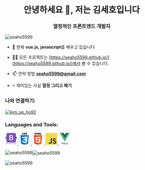 
<h1 align="center">안녕하세요 👋, 저는 김세호입니다</h1>
<h3 align="center">열정적인 프론트엔드 개발자</h3>
<p align="left"> <img src="https://media.giphy.com/media/qgQUggAC3Pfv687qPC/giphy.gif" alt="seaho5599" /> </p>

- 🌱 현재 **vue.js, javascript**를 배우고 있습니다

- 👨‍💻 모든 프로젝트는 [https://seaho5599.github.io/](https://seaho5599.github.io/)에서 볼 수 있습니다.

- 📫 연락 방법 **seaho5599@gmail.com**

- ⚡ 재미있는 사실 **열정 그리고 패기**

<h3 align="left">나와 연결하기:</h3>
<p align="left">
<a href="https://instagram.com/kim_se_ho92" target="blank"><img align="center" src="https://raw.githubusercontent.com/rahuldkjain/github-profile-readme-generator /master/src/images/icons/Social/instagram.svg" alt="kim_se_ho92" height="30" width="40" /></a>
</p>
<h3 align="left">Languages and Tools:</h3>
<p align="left"> <a href="https://getbootstrap.com" target="_blank" rel="noreferrer"> <img src="https://raw.githubusercontent.com/devicons/devicon/master/icons/bootstrap/bootstrap-plain-wordmark.svg" alt="bootstrap" width="40" height="40"/> </a> <a href="https://www.w3schools.com/css/" target="_blank" rel="noreferrer"> <img src="https://raw.githubusercontent.com/devicons/devicon/master/icons/css3/css3-original-wordmark.svg" alt="css3" width="40" height="40"/> </a> <a href="https://www.w3.org/html/" target="_blank" rel="noreferrer"> <img src="https://raw.githubusercontent.com/devicons/devicon/master/icons/html5/html5-original-wordmark.svg" alt="html5" width="40" height="40"/> </a> <a href="https://developer.mozilla.org/en-US/docs/Web/JavaScript" target="_blank" rel="noreferrer"> <img src="https://raw.githubusercontent.com/devicons/devicon/master/icons/javascript/javascript-original.svg" alt="javascript" width="40" height="40"/> </a> <a href="https://vuejs.org/" target="_blank" rel="noreferrer"> <img src="https://raw.githubusercontent.com/devicons/devicon/master/icons/vuejs/vuejs-original-wordmark.svg" alt="vuejs" width="40" height="40"/> </a> </p>

<p><img align="left" src="https://github-readme-stats.vercel.app/api/top-langs?username=seaho5599&show_icons=true&locale=en&layout=compact" alt="seaho5599" /> </p>

<p> <img align="center" src="https://github-readme-stats.vercel.app/api?username=seaho5599&show_icons=true&locale=en" alt="seaho5599" /> </p>

<p><img align="center" src="https://github-readme-streak-stats.herokuapp.com/?user=seaho5599&" alt="seaho5599" /></p>
